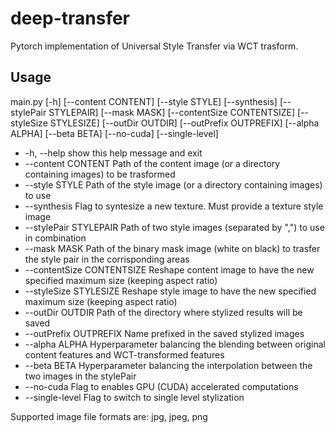 # deep-transfer

Pytorch implementation of Universal Style Transfer via WCT trasform.

## Usage
main.py [-h] [--content CONTENT] [--style STYLE] [--synthesis]
    [--stylePair STYLEPAIR] [--mask MASK]
    [--contentSize CONTENTSIZE] [--styleSize STYLESIZE]
    [--outDir OUTDIR] [--outPrefix OUTPREFIX] [--alpha ALPHA]
    [--beta BETA] [--no-cuda] [--single-level]

+  -h, --help            show this help message and exit
+  --content CONTENT     Path of the content image (or a directory containing
                        images) to be trasformed
+  --style STYLE         Path of the style image (or a directory containing
                        images) to use
+  --synthesis Flag to syntesize a new texture. Must provide a
                        texture style image
+  --stylePair STYLEPAIR  Path of two style images (separated by ",") to use in
                        combination
+  --mask MASK           Path of the binary mask image (white on black) to
                        trasfer the style pair in the corrisponding areas
+  --contentSize CONTENTSIZE
                        Reshape content image to have the new specified
                        maximum size (keeping aspect ratio)
+  --styleSize STYLESIZE
                        Reshape style image to have the new specified maximum
                        size (keeping aspect ratio)
+  --outDir OUTDIR       Path of the directory where stylized results will be
                        saved
+  --outPrefix OUTPREFIX
                        Name prefixed in the saved stylized images
+  --alpha ALPHA         Hyperparameter balancing the blending between original
                        content features and WCT-transformed features
+  --beta BETA           Hyperparameter balancing the interpolation between the
                        two images in the stylePair
+  --no-cuda             Flag to enables GPU (CUDA) accelerated computations
+  --single-level        Flag to switch to single level stylization

Supported image file formats are: jpg, jpeg, png
